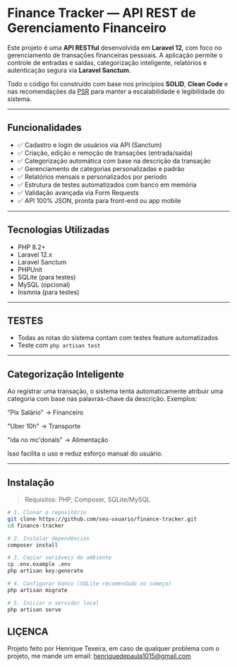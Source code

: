 # Finance Tracker — API REST de Gerenciamento Financeiro

Este projeto é uma **API RESTful** desenvolvida em **Laravel 12**, com foco no gerenciamento de transações financeiras pessoais. A aplicação permite o controle de entradas e saídas, categorização inteligente, relatórios e autenticação segura via **Laravel Sanctum**.

Todo o código foi construído com base nos princípios **SOLID**, **Clean Code** e nas recomendações da [PSR](https://www.php-fig.org/psr/) para manter a escalabilidade e legibilidade do sistema.

---

## Funcionalidades

- ✅ Cadastro e login de usuários via API (Sanctum)
- ✅ Criação, edição e remoção de transações (entrada/saída)
- ✅ Categorização automática com base na descrição da transação
- ✅ Gerenciamento de categorias personalizadas e padrão
- ✅ Relatórios mensais e personalizados por período
- ✅ Estrutura de testes automatizados com banco em memória
- ✅ Validação avançada via Form Requests
- ✅ API 100% JSON, pronta para front-end ou app mobile

---

## Tecnologias Utilizadas

- PHP 8.2+
- Laravel 12.x
- Laravel Sanctum
- PHPUnit
- SQLite (para testes)
- MySQL (opcional)
- Insmnia (para testes)

---

## TESTES

- Todas as rotas do sistema contam com testes feature automatizados
- Teste com `php artisan test`

---

## Categorização Inteligente

Ao registrar uma transação, o sistema tenta automaticamente atribuir uma categoria com base nas palavras-chave da descrição.
Exemplos:

"Pix Salário" → Financeiro

"Uber 10h" → Transporte

"ida no mc'donals" -> Alimentação

Isso facilita o uso e reduz esforço manual do usuário.

---

## Instalação

> Requisitos: PHP, Composer, SQLite/MySQL

```bash
# 1. Clonar o repositório
git clone https://github.com/seu-usuario/finance-tracker.git
cd finance-tracker

# 2. Instalar dependências
composer install

# 3. Copiar variáveis de ambiente
cp .env.example .env
php artisan key:generate

# 4. Configurar banco (SQLite recomendado no começo)
php artisan migrate

# 5. Iniciar o servidor local
php artisan serve
```

## LIÇENCA

Projeto feito por Henrique Texeira, em caso de qualquer problema com o projeto, me mande um email: henriquedepaula1015@gmail.com
